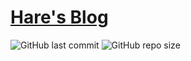 # [Hare's Blog](https://haregun.github.io/Hare-Blog)

![GitHub last commit](https://img.shields.io/github/last-commit/HareGun/Hare-Blog)
![GitHub repo size](https://img.shields.io/github/repo-size/HareGun/Hare-Blog)


